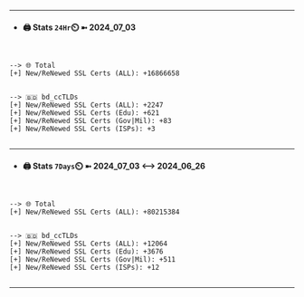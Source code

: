 

---
- #### 🖨️ **Stats** `24Hr`⏲️ ➼ 2024_07_03
```console


--> 🌐 Total
[+] New/ReNewed SSL Certs (ALL): +16866658


--> 🇧🇩 bd_ccTLDs
[+] New/ReNewed SSL Certs (ALL): +2247
[+] New/ReNewed SSL Certs (Edu): +621
[+] New/ReNewed SSL Certs (Gov|Mil): +83
[+] New/ReNewed SSL Certs (ISPs): +3


```

---
- #### 🖨️ **Stats** `7Days`⏲️ ➼ 2024_07_03 <--> 2024_06_26
```console


--> 🌐 Total
[+] New/ReNewed SSL Certs (ALL): +80215384


--> 🇧🇩 bd_ccTLDs
[+] New/ReNewed SSL Certs (ALL): +12064
[+] New/ReNewed SSL Certs (Edu): +3676
[+] New/ReNewed SSL Certs (Gov|Mil): +511
[+] New/ReNewed SSL Certs (ISPs): +12


```

---

